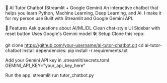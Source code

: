 🤖 AI Tutor Chatbot (Streamlit + Google Gemini)
An interactive chatbot that helps you learn Python, Machine Learning, Deep Learning, and AI. I make it for my person use
Built with Streamlit and Google Gemini API.

🚀 Features
Ask questions about AI/ML/DL
Clean chat-style UI
Sidebar with reset button
Uses Google's Gemini model
🛠️ Setup
Clone this repo:

git clone https://github.com/your-username/ai-tutor-chatbot.git
cd ai-tutor-chatbot
Install dependencies: pip install -r requirements.txt

Add your Gemini API key in .streamlit/secrets.toml GEMINI_API_KEY="your_api_key_here"

Run the app: streamlit run tutor_chatbot.py
